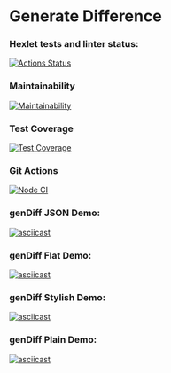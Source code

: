 # Generate Difference

### Hexlet tests and linter status:
[![Actions Status](https://github.com/MrAleos/frontend-project-46/actions/workflows/hexlet-check.yml/badge.svg)](https://github.com/MrAleos/frontend-project-46/actions)

### Maintainability
[![Maintainability](https://api.codeclimate.com/v1/badges/d236bc01ce572a9f7733/maintainability)](https://codeclimate.com/github/MrAleos/frontend-project-46/maintainability)

### Test Coverage
[![Test Coverage](https://api.codeclimate.com/v1/badges/d236bc01ce572a9f7733/test_coverage)](https://codeclimate.com/github/MrAleos/frontend-project-46/test_coverage)

### Git Actions
[![Node CI](https://github.com/MrAleos/frontend-project-46/actions/workflows/myTest.yml/badge.svg)](https://github.com/MrAleos/frontend-project-46/actions/workflows/myTest.yml)

### genDiff JSON Demo:
[![asciicast](https://asciinema.org/a/MYjiivm45Q09hSqVGakbsC8gz.svg)](https://asciinema.org/a/MYjiivm45Q09hSqVGakbsC8gz)

### genDiff Flat Demo:
[![asciicast](https://asciinema.org/a/x9WhwA6N8M9RMkqelBIfhEOZg.svg)](https://asciinema.org/a/x9WhwA6N8M9RMkqelBIfhEOZg)

### genDiff Stylish Demo:
[![asciicast](https://asciinema.org/a/Ty6sdBIwYriln64dT4yQSaobh.svg)](https://asciinema.org/a/Ty6sdBIwYriln64dT4yQSaobh)

### genDiff Plain Demo:
[![asciicast](https://asciinema.org/a/Ft97ptZZRCw6NfThTWLTV1EJM.svg)](https://asciinema.org/a/Ft97ptZZRCw6NfThTWLTV1EJM)